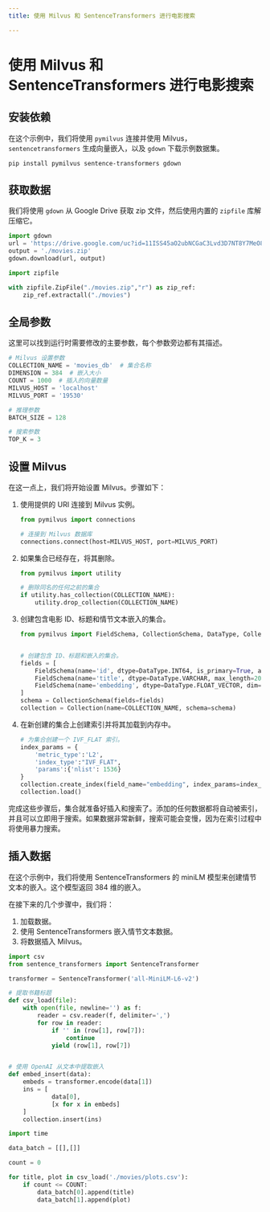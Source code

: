 ```yaml
---
title: 使用 Milvus 和 SentenceTransformers 进行电影搜索

---
```


# 使用 Milvus 和 SentenceTransformers 进行电影搜索

## 安装依赖

在这个示例中，我们将使用 `pymilvus` 连接并使用 Milvus，`sentencetransformers` 生成向量嵌入，以及 `gdown` 下载示例数据集。

```shell
pip install pymilvus sentence-transformers gdown
```

## 获取数据

我们将使用 `gdown` 从 Google Drive 获取 zip 文件，然后使用内置的 `zipfile` 库解压缩它。

```python
import gdown
url = 'https://drive.google.com/uc?id=11ISS45aO2ubNCGaC3Lvd3D7NT8Y7MeO8'
output = './movies.zip'
gdown.download(url, output)

import zipfile

with zipfile.ZipFile("./movies.zip","r") as zip_ref:
    zip_ref.extractall("./movies")
```

## 全局参数

这里可以找到运行时需要修改的主要参数，每个参数旁边都有其描述。

```python
# Milvus 设置参数
COLLECTION_NAME = 'movies_db'  # 集合名称
DIMENSION = 384  # 嵌入大小
COUNT = 1000  # 插入的向量数量
MILVUS_HOST = 'localhost'
MILVUS_PORT = '19530'

# 推理参数
BATCH_SIZE = 128

# 搜索参数
TOP_K = 3
```

## 设置 Milvus

在这一点上，我们将开始设置 Milvus。步骤如下：

1. 使用提供的 URI 连接到 Milvus 实例。

    ```python
    from pymilvus import connections

    # 连接到 Milvus 数据库
    connections.connect(host=MILVUS_HOST, port=MILVUS_PORT)
    ```

2. 如果集合已经存在，将其删除。

    ```python
    from pymilvus import utility

    # 删除同名的任何之前的集合
    if utility.has_collection(COLLECTION_NAME):
        utility.drop_collection(COLLECTION_NAME)
    ```

3. 创建包含电影 ID、标题和情节文本嵌入的集合。

    ```python
    from pymilvus import FieldSchema, CollectionSchema, DataType, Collection


    # 创建包含 ID、标题和嵌入的集合。
    fields = [
        FieldSchema(name='id', dtype=DataType.INT64, is_primary=True, auto_id=True),
        FieldSchema(name='title', dtype=DataType.VARCHAR, max_length=200),  # VARCHARS 需要最大长度，因此在这个示例中设置为 200 个字符
        FieldSchema(name='embedding', dtype=DataType.FLOAT_VECTOR, dim=DIMENSION)
    ]
    schema = CollectionSchema(fields=fields)
    collection = Collection(name=COLLECTION_NAME, schema=schema)
    ```

4. 在新创建的集合上创建索引并将其加载到内存中。

    ```python
    # 为集合创建一个 IVF_FLAT 索引。
    index_params = {
        'metric_type':'L2',
        'index_type':"IVF_FLAT",
        'params':{'nlist': 1536}
    }
    collection.create_index(field_name="embedding", index_params=index_params)
    collection.load()
    ```

完成这些步骤后，集合就准备好插入和搜索了。添加的任何数据都将自动被索引，并且可以立即用于搜索。如果数据非常新鲜，搜索可能会变慢，因为在索引过程中将使用暴力搜索。

## 插入数据

在这个示例中，我们将使用 SentenceTransformers 的 miniLM 模型来创建情节文本的嵌入。这个模型返回 384 维的嵌入。

在接下来的几个步骤中，我们将：

1. 加载数据。
2. 使用 SentenceTransformers 嵌入情节文本数据。
3. 将数据插入 Milvus。

```python
import csv
from sentence_transformers import SentenceTransformer

transformer = SentenceTransformer('all-MiniLM-L6-v2')

# 提取书籍标题
def csv_load(file):
    with open(file, newline='') as f:
        reader = csv.reader(f, delimiter=',')
        for row in reader:
            if '' in (row[1], row[7]):
                continue
            yield (row[1], row[7])


# 使用 OpenAI 从文本中提取嵌入
def embed_insert(data):
    embeds = transformer.encode(data[1]) 
    ins = [
            data[0],
            [x for x in embeds]
    ]
    collection.insert(ins)

import time

data_batch = [[],[]]

count = 0

for title, plot in csv_load('./movies/plots.csv'):
    if count <= COUNT:
        data_batch[0].append(title)
        data_batch[1].append(plot)
        